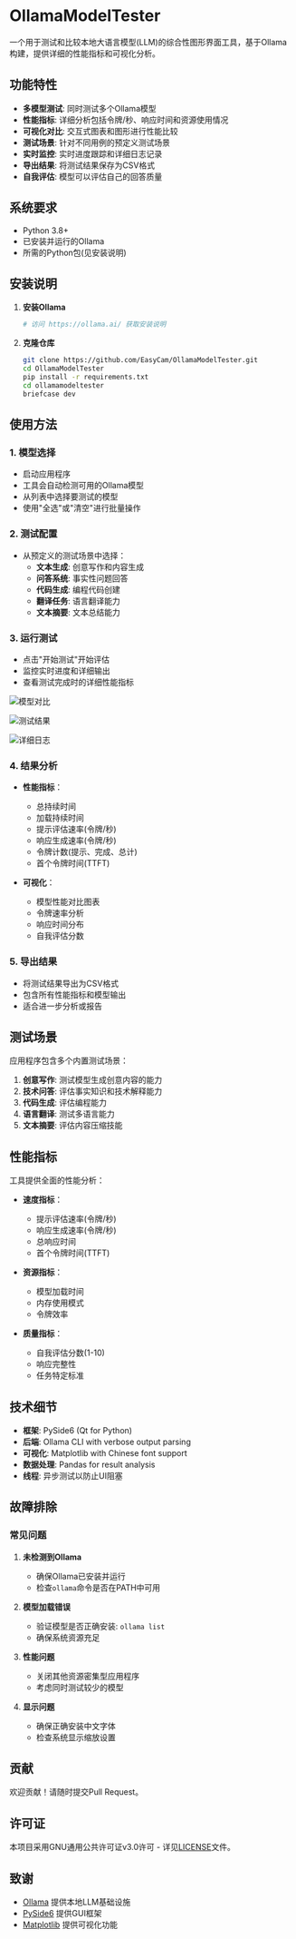 # OllamaModelTester

一个用于测试和比较本地大语言模型(LLM)的综合性图形界面工具，基于Ollama构建，提供详细的性能指标和可视化分析。


## 功能特性

- **多模型测试**: 同时测试多个Ollama模型
- **性能指标**: 详细分析包括令牌/秒、响应时间和资源使用情况
- **可视化对比**: 交互式图表和图形进行性能比较
- **测试场景**: 针对不同用例的预定义测试场景
- **实时监控**: 实时进度跟踪和详细日志记录
- **导出结果**: 将测试结果保存为CSV格式
- **自我评估**: 模型可以评估自己的回答质量

## 系统要求

- Python 3.8+
- 已安装并运行的Ollama
- 所需的Python包(见安装说明)

## 安装说明

1. **安装Ollama**
   ```bash
   # 访问 https://ollama.ai/ 获取安装说明
   ```

2. **克隆仓库**
   ```bash
   git clone https://github.com/EasyCam/OllamaModelTester.git
   cd OllamaModelTester
   pip install -r requirements.txt
   cd ollamamodeltester
   briefcase dev
   ```

## 使用方法

### 1. 模型选择
- 启动应用程序
- 工具会自动检测可用的Ollama模型
- 从列表中选择要测试的模型
- 使用"全选"或"清空"进行批量操作

### 2. 测试配置
- 从预定义的测试场景中选择：
  - **文本生成**: 创意写作和内容生成
  - **问答系统**: 事实性问题回答
  - **代码生成**: 编程代码创建
  - **翻译任务**: 语言翻译能力
  - **文本摘要**: 文本总结能力

### 3. 运行测试
- 点击"开始测试"开始评估
- 监控实时进度和详细输出
- 查看测试完成时的详细性能指标


![模型对比](images/0-Compare.png)

![测试结果](images/1-Results.png)

![详细日志](images/2-Logs.png)

### 4. 结果分析
- **性能指标**：
  - 总持续时间
  - 加载持续时间
  - 提示评估速率(令牌/秒)
  - 响应生成速率(令牌/秒)
  - 令牌计数(提示、完成、总计)
  - 首个令牌时间(TTFT)

- **可视化**：
  - 模型性能对比图表
  - 令牌速率分析
  - 响应时间分布
  - 自我评估分数

### 5. 导出结果
- 将测试结果导出为CSV格式
- 包含所有性能指标和模型输出
- 适合进一步分析或报告

## 测试场景

应用程序包含多个内置测试场景：

1. **创意写作**: 测试模型生成创意内容的能力
2. **技术问答**: 评估事实知识和技术解释能力
3. **代码生成**: 评估编程能力
4. **语言翻译**: 测试多语言能力
5. **文本摘要**: 评估内容压缩技能

## 性能指标

工具提供全面的性能分析：

- **速度指标**：
  - 提示评估速率(令牌/秒)
  - 响应生成速率(令牌/秒)
  - 总响应时间
  - 首个令牌时间(TTFT)

- **资源指标**：
  - 模型加载时间
  - 内存使用模式
  - 令牌效率

- **质量指标**：
  - 自我评估分数(1-10)
  - 响应完整性
  - 任务特定标准

## 技术细节

- **框架**: PySide6 (Qt for Python)
- **后端**: Ollama CLI with verbose output parsing
- **可视化**: Matplotlib with Chinese font support
- **数据处理**: Pandas for result analysis
- **线程**: 异步测试以防止UI阻塞

## 故障排除

### 常见问题

1. **未检测到Ollama**
   - 确保Ollama已安装并运行
   - 检查`ollama`命令是否在PATH中可用

2. **模型加载错误**
   - 验证模型是否正确安装: `ollama list`
   - 确保系统资源充足

3. **性能问题**
   - 关闭其他资源密集型应用程序
   - 考虑同时测试较少的模型

4. **显示问题**
   - 确保正确安装中文字体
   - 检查系统显示缩放设置

## 贡献

欢迎贡献！请随时提交Pull Request。

## 许可证

本项目采用GNU通用公共许可证v3.0许可 - 详见[LICENSE](LICENSE)文件。


## 致谢

- [Ollama](https://ollama.ai/) 提供本地LLM基础设施
- [PySide6](https://doc.qt.io/qtforpython/) 提供GUI框架
- [Matplotlib](https://matplotlib.org/) 提供可视化功能
